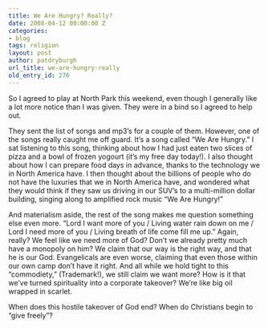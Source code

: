 ```yaml
---
title: We Are Hungry? Really?
date: 2008-04-12 00:00:00 Z
categories:
- blog
tags: religion
layout: post
author: patdryburgh
url_title: we-are-hungry-really
old_entry_id: 276
---
```


So I agreed to play at North Park this weekend, even though I generally like a lot more notice than I was given. They were in a bind so I agreed to help out.

They sent the list of songs and mp3’s for a couple of them. However, one of the songs really caught me off guard. It’s a song called “We Are Hungry.” I sat listening to this song, thinking about how I had just eaten two slices of pizza and a bowl of frozen yogourt (it’s my free day today!). I also thought about how I can prepare food days in advance, thanks to the technology we in North America have. I then thought about the billions of people who do not have the luxuries that we in North America have, and wondered what they would think if they saw us driving in our SUV’s to a multi-million dollar building, singing along to amplified rock music “We Are Hungry!”

And materialism aside, the rest of the song makes me question something else even more. “Lord I want more of you / Living water rain down on me / Lord I need more of you / Living breath of life come fill me up.” Again, really? We feel like we need more of God? Don’t we already pretty much have a monopoly on him? We claim that our way is the right way, and that he is our God. Evangelicals are even worse, claiming that even those within our own camp don’t have it right. And all while we hold tight to this “commodiety,” (Trademark!), we still claim we want more? How is it that we’ve turned spirituality into a corporate takeover? We’re like big oil wrapped in scarlet.

When does this hostile takeover of God end? When do Christians begin to “give freely”?